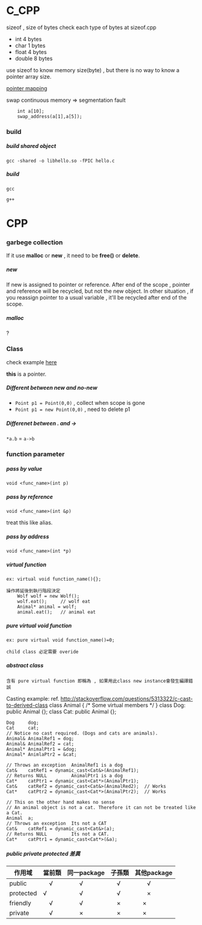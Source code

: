 # C_CPP

sizeof , size of bytes  check each type of bytes at sizeof.cpp
- int 4 bytes
- char 1 bytes
- float 4 bytes
- double 8 bytes

use sizeof to know memory size(byte) , but there is no way to know a pointer array size.



[pointer mapping](http://stackoverflow.com/questions/3920729/in-c-c-is-char-arrayname-a-pointer-to-a-pointer-to-a-pointer-or-a-pointe?answertab=active#3925968)


swap continuous memory => segmentation fault
```
    int a[10];
    swap_address(a[1],a[5]);
```



### build
	
##### build shared object
`gcc -shared -o libhello.so -fPIC hello.c`

##### build
`gcc`

`g++`







# CPP


### garbege collection
If it use **malloc** or **new** , it need to be **free()** or **delete**. 

##### new
If new is assigned to pointer or reference. After end of the scope , pointer and reference will be recycled, but not the new object.
In other situation , if you reassign pointer to a usual variable , it'll be recycled after end of the scope.

##### malloc
?



### Class
check example [here](class.cpp)

**this** is a pointer.

##### Different between new and no-new
- `Point p1 = Point(0,0)` , collect when scope is gone
- `Point p1 = new Point(0,0)` , need to delete p1

##### Differenet between . and ->
`*a.b` = `a->b`



### function parameter 

##### pass by value
```
void <func_name>(int p)
```

##### pass by reference
```
void <func_name>(int &p)
```
treat this like alias.


##### pass by address
```
void <func_name>(int *p)
```





##### virtual function
	ex: virtual void function_name(){};

	操作將延後到執行階段決定
		Wolf wolf = new Wolf();
		wolf.eat();		// wolf eat
		Animal* animal = wolf;
		animal.eat();	// animal eat

##### pure virtual void function
	ex: pure virtual void function_name()=0;

	child class 必定需要 overide

##### abstract class
	含有 pure virtual function 即稱為 , 如果用此class new instance會發生編譯錯誤


Casting example:
	ref. http://stackoverflow.com/questions/5313322/c-cast-to-derived-class
	class Animal { /* Some virtual members */ }
	class Dog: public Animal {};
	class Cat: public Animal {};

	Dog     dog;
	Cat     cat;
	// Notice no cast required. (Dogs and cats are animals).
	Animal& AnimalRef1 = dog;
	Animal& AnimalRef2 = cat;
	Animal* AnimalPtr1 = &dog;
	Animal* AnimlaPtr2 = &cat;

	// Throws an exception  AnimalRef1 is a dog
	Cat&    catRef1 = dynamic_cast<Cat&>(AnimalRef1);
	// Returns NULL         AnimalPtr1 is a dog
	Cat*    catPtr1 = dynamic_cast<Cat*>(AnimalPtr1);
	Cat&    catRef2 = dynamic_cast<Cat&>(AnimalRed2);  // Works
	Cat*    catPtr2 = dynamic_cast<Cat*>(AnimalPtr2);  // Works

	// This on the other hand makes no sense
	// An animal object is not a cat. Therefore it can not be treated like a Cat.
	Animal  a;
	// Throws an exception  Its not a CAT
	Cat&    catRef1 = dynamic_cast<Cat&>(a);
	// Returns NULL         Its not a CAT.	
	Cat*    catPtr1 = dynamic_cast<Cat*>(&a);


##### public private protected 差異

|作用域　 |當前類|同一package|子孫類|其他package|
|---------|------|-----------|------|-----------|
|public 　|　√　|　　√　　 |　√　|　　√     |
|protected|  √　|　　√　　 |　√　|　　×     |
|friendly |　√　|　　√　　 |　×　|　  ×     |
|private　|　√　|　　×　　 |　×　|　  ×     |
 



